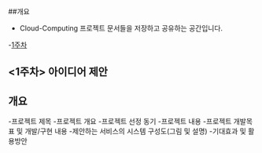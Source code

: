 ##개요
 - Cloud-Computing 프로젝트 문서들을 저장하고 공유하는 공간입니다.

-[1주차](https://github.com/seoyo1/Cloud-Computing/blob/master/Week1)
## <1주차> 아이디어 제안
## 개요
-프로젝트 제목
-프로젝트 개요
  -프로젝트 선정 동기
  -프로젝트 내용
-프로젝트 개발목표 및 개발/구현 내용
-제안하는 서비스의 시스템 구성도(그림 및 설명)
-기대효과 및 활용방안
#
